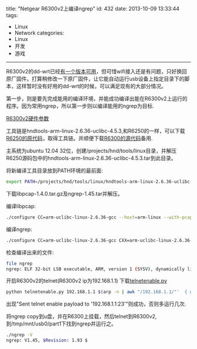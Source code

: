 title: "Netgear R6300v2上编译ngrep"
id: 432
date: 2013-10-09 13:33:44
tags: 
- Linux
- Network
categories: 
- Linux
- 开发
- 游戏
---

R6300v2的dd-wrt已经[有一个版本可用](http://www.myopenrouter.com/download/50404/DD-WRT-for-R6300v2)，但可惜wifi接入还是有问题，只好换回原厂固件。打算稍修改一下原厂固件，让它能自动运行usb设备上指定目录下的脚本，这样暂时没有好用的dd-wrt的时候，可以满足现有的大部分情况。

第一步，则是要先完成能用的编译环境，并能成功编译出能在R6300v2上运行的程序。因为常用ngrep，所以第一步则以编译能用的ngrep为目标.

[R6300v2硬件参数](http://wikidevi.com/wiki/Netgear_R6300_v2)

工具链是hndtools-arm-linux-2.6.36-uclibc-4.5.3,和R6250的一样，可以下载[R6250的原代码](ftp://downloads.netgear.com/files/GPL/R6250-V1.0.0.62_with_toolchain_source.zip)，取得工具链。并顺便下载[R6300的源代码](ftp://downloads.netgear.com/files/GPL/R6300v2-V1.0.1.72_1.0.21-src.tar.zip)备用.

主系统为ubuntu 12.04 32位，创建/projects/hnd/tools/linux目录，并解压R6250源码包中的hndtools-arm-linux-2.6.36-uclibc-4.5.3.tar到此目录。

将新编译工具目录放到PATH环境的最前面:
```bash
export PATH=/projects/hnd/tools/linux/hndtools-arm-linux-2.6.36-uclibc-4.5.3/bin:$PATH
```

下载libpcap-1.4.0.tar.gz及ngrep-1.45.tar并解压。

编译libpcap: 
```bash
./configure CC=arm-uclibc-linux-2.6.36-gcc --host=arm-linux --with-pcap=linux && make
```
编译ngrep: 
```bash
./configure CC=arm-uclibc-linux-2.6.36-gcc CXX=arm-uclibc-linux-2.6.36-g++ AR=arm-uclibc-linux-2.6.36-ar RANLIB=arm-uclibc-linux-2.6.36-ranlib LD=arm-uclibc-linux-2.6.36-ld  --prefix=/usr/local/arm/ngrep --host=arm-linux --build=arm --with-pcap-includes=../libpcap-1.4.0 && make
```

检查编译出来的文件:
```bash
file ngrep
ngrep: ELF 32-bit LSB executable, ARM, version 1 (SYSV), dynamically linked (uses shared libs), stripped
```

开启R6300v2的telnet(R6300v2 ip为192.168.1.1)
下载[telnetenable.py](https://code.google.com/p/netgear-telnetenable/)
```bash
python telnetenable.py 192.168.1.1 $(arp -n | awk "/192.168.1.1/"'  { gsub(/:/, "", $3); print toupper($3)}') Gearguy Geardog
```
出现"Sent telnet enable payload to '192.168.1.1:23'"则成功，否则多运行几次.

将ngrep copy到u盘，并在R6300上挂载，然后telnet到R6300v2,到/tmp/mnt/usb0/part1下找到ngrep并运行之。
```bash
./ngrep -V
ngrep: V1.45, $Revision: 1.93 $
```